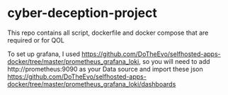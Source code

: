 # cyber-deception-project


This repo contains all script, dockerfile and docker compose that are required or for QOL


To set up grafana, I used https://github.com/DoTheEvo/selfhosted-apps-docker/tree/master/prometheus_grafana_loki,
so you will need to add http://prometheus:9090 as your Data source and import these json https://github.com/DoTheEvo/selfhosted-apps-docker/tree/master/prometheus_grafana_loki/dashboards